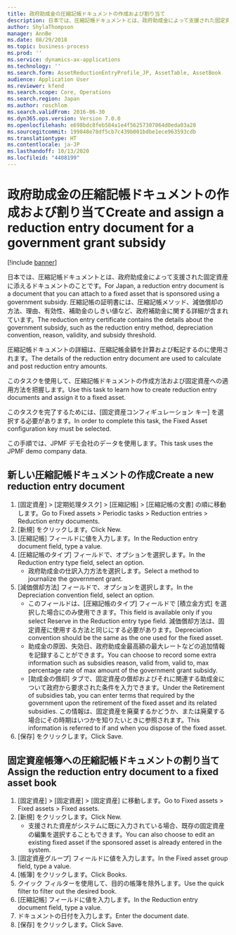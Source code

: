 ```yaml
---
title: 政府助成金の圧縮記帳ドキュメントの作成および割り当て
description: 日本では、圧縮記帳ドキュメントとは、政府助成金によって支援された固定資産に添えるドキュメントのことです。
author: ShylaThompson
manager: AnnBe
ms.date: 08/29/2018
ms.topic: business-process
ms.prod: ''
ms.service: dynamics-ax-applications
ms.technology: ''
ms.search.form: AssetReductionEntryProfile_JP, AssetTable, AssetBook
audience: Application User
ms.reviewer: kfend
ms.search.scope: Core, Operations
ms.search.region: Japan
ms.author: roschlom
ms.search.validFrom: 2016-06-30
ms.dyn365.ops.version: Version 7.0.0
ms.openlocfilehash: e698bdc8feb584a1e4f56257307064d0eda03a28
ms.sourcegitcommit: 199848e78df5cb7c439b001bdbe1ece963593cdb
ms.translationtype: HT
ms.contentlocale: ja-JP
ms.lasthandoff: 10/13/2020
ms.locfileid: "4408199"
---
```

# <a name="create-and-assign-a-reduction-entry-document-for-a-government-grant-subsidy"></a><span data-ttu-id="723e1-103">政府助成金の圧縮記帳ドキュメントの作成および割り当て</span><span class="sxs-lookup"><span data-stu-id="723e1-103">Create and assign a reduction entry document for a government grant subsidy</span></span>

[!include [banner](../../includes/banner.md)]

<span data-ttu-id="723e1-104">日本では、圧縮記帳ドキュメントとは、政府助成金によって支援された固定資産に添えるドキュメントのことです。</span><span class="sxs-lookup"><span data-stu-id="723e1-104">For Japan, a reduction entry document is a document that you can attach to a fixed asset that is sponsored using a government subsidy.</span></span> <span data-ttu-id="723e1-105">圧縮記帳の証明書には、圧縮記帳メソッド、減価償却の方法、理由、有効性、補助金のしきい値など、政府補助金に関する詳細が含まれています。</span><span class="sxs-lookup"><span data-stu-id="723e1-105">The reduction entry certificate contains the details about the government subsidy, such as the reduction entry method, depreciation convention, reason, validity, and subsidy threshold.</span></span>



<span data-ttu-id="723e1-106">圧縮記帳ドキュメントの詳細は、圧縮記帳金額を計算および転記するのに使用されます。</span><span class="sxs-lookup"><span data-stu-id="723e1-106">The details of the reduction entry document are used to calculate and post reduction entry amounts.</span></span>



<span data-ttu-id="723e1-107">このタスクを使用して、圧縮記帳ドキュメントの作成方法および固定資産への適用方法を把握します。</span><span class="sxs-lookup"><span data-stu-id="723e1-107">Use this task to learn how to create reduction entry documents and assign it to a fixed asset.</span></span>



<span data-ttu-id="723e1-108">このタスクを完了するためには、[固定資産コンフィギュレーション キー] を選択する必要があります。</span><span class="sxs-lookup"><span data-stu-id="723e1-108">In order to complete this task, the Fixed Asset configuration key must be selected.</span></span>



<span data-ttu-id="723e1-109">この手順では、JPMF デモ会社のデータを使用します。</span><span class="sxs-lookup"><span data-stu-id="723e1-109">This task uses the JPMF demo company data.</span></span>


## <a name="create-a-new-reduction-entry-document"></a><span data-ttu-id="723e1-110">新しい圧縮記帳ドキュメントの作成</span><span class="sxs-lookup"><span data-stu-id="723e1-110">Create a new reduction entry document</span></span>
1. <span data-ttu-id="723e1-111">[固定資産] > [定期処理タスク] > [圧縮記帳] > [圧縮記帳の文書] の順に移動します。</span><span class="sxs-lookup"><span data-stu-id="723e1-111">Go to Fixed assets > Periodic tasks > Reduction entries > Reduction entry documents.</span></span>
2. <span data-ttu-id="723e1-112">[新規] をクリックします。</span><span class="sxs-lookup"><span data-stu-id="723e1-112">Click New.</span></span>
3. <span data-ttu-id="723e1-113">[圧縮記帳] フィールドに値を入力します。</span><span class="sxs-lookup"><span data-stu-id="723e1-113">In the Reduction entry document field, type a value.</span></span>
4. <span data-ttu-id="723e1-114">[圧縮記帳のタイプ] フィールドで、オプションを選択します。</span><span class="sxs-lookup"><span data-stu-id="723e1-114">In the Reduction entry type field, select an option.</span></span>
    * <span data-ttu-id="723e1-115">政府助成金の仕訳入力方法を選択します。</span><span class="sxs-lookup"><span data-stu-id="723e1-115">Select a method to journalize the government grant.</span></span>  
5. <span data-ttu-id="723e1-116">[減価償却方法] フィールドで、オプションを選択します。</span><span class="sxs-lookup"><span data-stu-id="723e1-116">In the Depreciation convention field, select an option.</span></span>
    * <span data-ttu-id="723e1-117">このフィールドは、[圧縮記帳のタイプ] フィールドで [積立金方式] を選択した場合にのみ使用できます。</span><span class="sxs-lookup"><span data-stu-id="723e1-117">This field is available only if you select Reserve in the Reduction entry type field.</span></span>     <span data-ttu-id="723e1-118">減価償却方法は、固定資産に使用する方法と同じにする必要があります。</span><span class="sxs-lookup"><span data-stu-id="723e1-118">Depreciation convention should be the same as the one used for the fixed asset.</span></span>  
    * <span data-ttu-id="723e1-119">助成金の原因、失効日、政府助成金最高額の最大レートなどの追加情報を記録することができます。</span><span class="sxs-lookup"><span data-stu-id="723e1-119">You can choose to record some extra information such as subsidies reason, valid from, valid to, max percentage rate of max amount of the government grant subsidy.</span></span>  
    * <span data-ttu-id="723e1-120">[助成金の償却] タブで、固定資産の償却およびそれに関連する助成金について政府から要求された条件を入力できます。</span><span class="sxs-lookup"><span data-stu-id="723e1-120">Under the Retirement of subsidies tab, you can enter terms that required by the government upon the retirement of the fixed asset and its related subsidies.</span></span> <span data-ttu-id="723e1-121">この情報は、固定資産を廃棄するかどうか、または廃棄する場合にその時期はいつかを知りたいときに参照されます。</span><span class="sxs-lookup"><span data-stu-id="723e1-121">This information is referred to if and when you dispose of the fixed asset.</span></span>  
6. <span data-ttu-id="723e1-122">[保存] をクリックします。</span><span class="sxs-lookup"><span data-stu-id="723e1-122">Click Save.</span></span>

## <a name="assign-the-reduction-entry-document-to-a-fixed-asset-book"></a><span data-ttu-id="723e1-123">固定資産帳簿への圧縮記帳ドキュメントの割り当て</span><span class="sxs-lookup"><span data-stu-id="723e1-123">Assign the reduction entry document to a fixed asset book</span></span>
1. <span data-ttu-id="723e1-124">[固定資産] > [固定資産] > [固定資産] に移動します。</span><span class="sxs-lookup"><span data-stu-id="723e1-124">Go to Fixed assets > Fixed assets > Fixed assets.</span></span>
2. <span data-ttu-id="723e1-125">[新規] をクリックします。</span><span class="sxs-lookup"><span data-stu-id="723e1-125">Click New.</span></span>
    * <span data-ttu-id="723e1-126">支援された資産がシステムに既に入力されている場合、既存の固定資産の編集を選択することもできます。</span><span class="sxs-lookup"><span data-stu-id="723e1-126">You can also choose to edit an existing fixed asset if the sponsored asset is already entered in the system.</span></span>  
3. <span data-ttu-id="723e1-127">[固定資産グループ] フィールドに値を入力します。</span><span class="sxs-lookup"><span data-stu-id="723e1-127">In the Fixed asset group field, type a value.</span></span>
4. <span data-ttu-id="723e1-128">[帳簿] をクリックします。</span><span class="sxs-lookup"><span data-stu-id="723e1-128">Click Books.</span></span>
5. <span data-ttu-id="723e1-129">クイック フィルターを使用して、目的の帳簿を除外します。</span><span class="sxs-lookup"><span data-stu-id="723e1-129">Use the quick filter to filter out the desired book.</span></span>
6. <span data-ttu-id="723e1-130">[圧縮記帳] フィールドに値を入力します。</span><span class="sxs-lookup"><span data-stu-id="723e1-130">In the Reduction entry document field, type a value.</span></span>
7. <span data-ttu-id="723e1-131">ドキュメントの日付を入力します。</span><span class="sxs-lookup"><span data-stu-id="723e1-131">Enter the document date.</span></span>
8. <span data-ttu-id="723e1-132">[保存] をクリックします。</span><span class="sxs-lookup"><span data-stu-id="723e1-132">Click Save.</span></span>

